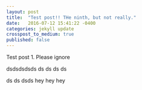 ```yaml
---
layout: post
title:  "Test post!! THe ninth, but not really."
date:   2016-07-12 15:41:22 -0400
categories: jekyll update
crosspost_to_medium: true
published: false
---
```

Test post 1. Please ignore

dsdsdsdsds
ds
ds
ds
ds

ds
ds
dsds
 hey hey hey

